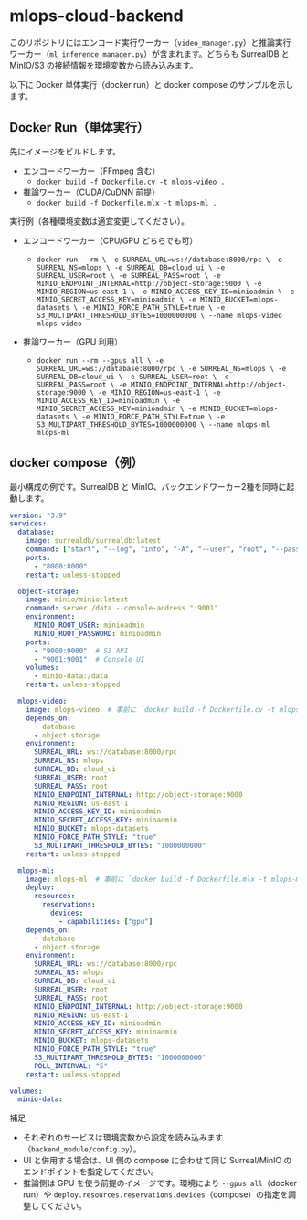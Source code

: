 # mlops-cloud-backend

このリポジトリにはエンコード実行ワーカー（`video_manager.py`）と推論実行ワーカー（`ml_inference_manager.py`）が含まれます。どちらも SurrealDB と MinIO/S3 の接続情報を環境変数から読み込みます。

以下に Docker 単体実行（docker run）と docker compose のサンプルを示します。

## Docker Run（単体実行）

先にイメージをビルドします。

- エンコードワーカー（FFmpeg 含む）
  - `docker build -f Dockerfile.cv -t mlops-video .`
- 推論ワーカー（CUDA/CuDNN 前提）
  - `docker build -f Dockerfile.mlx -t mlops-ml .`

実行例（各種環境変数は適宜変更してください）。

- エンコードワーカー（CPU/GPU どちらでも可）
  - `docker run --rm \
      -e SURREAL_URL=ws://database:8000/rpc \
      -e SURREAL_NS=mlops \
      -e SURREAL_DB=cloud_ui \
      -e SURREAL_USER=root \
      -e SURREAL_PASS=root \
      -e MINIO_ENDPOINT_INTERNAL=http://object-storage:9000 \
      -e MINIO_REGION=us-east-1 \
      -e MINIO_ACCESS_KEY_ID=minioadmin \
      -e MINIO_SECRET_ACCESS_KEY=minioadmin \
      -e MINIO_BUCKET=mlops-datasets \
      -e MINIO_FORCE_PATH_STYLE=true \
      -e S3_MULTIPART_THRESHOLD_BYTES=1000000000 \
      --name mlops-video mlops-video`

- 推論ワーカー（GPU 利用）
  - `docker run --rm --gpus all \
      -e SURREAL_URL=ws://database:8000/rpc \
      -e SURREAL_NS=mlops \
      -e SURREAL_DB=cloud_ui \
      -e SURREAL_USER=root \
      -e SURREAL_PASS=root \
      -e MINIO_ENDPOINT_INTERNAL=http://object-storage:9000 \
      -e MINIO_REGION=us-east-1 \
      -e MINIO_ACCESS_KEY_ID=minioadmin \
      -e MINIO_SECRET_ACCESS_KEY=minioadmin \
      -e MINIO_BUCKET=mlops-datasets \
      -e MINIO_FORCE_PATH_STYLE=true \
      -e S3_MULTIPART_THRESHOLD_BYTES=1000000000 \
      --name mlops-ml mlops-ml`

## docker compose（例）

最小構成の例です。SurrealDB と MinIO、バックエンドワーカー2種を同時に起動します。

```yaml
version: "3.9"
services:
  database:
    image: surrealdb/surrealdb:latest
    command: ["start", "--log", "info", "-A", "--user", "root", "--pass", "root", "memory"]
    ports:
      - "8000:8000"
    restart: unless-stopped

  object-storage:
    image: minio/minio:latest
    command: server /data --console-address ":9001"
    environment:
      MINIO_ROOT_USER: minioadmin
      MINIO_ROOT_PASSWORD: minioadmin
    ports:
      - "9000:9000"  # S3 API
      - "9001:9001"  # Console UI
    volumes:
      - minio-data:/data
    restart: unless-stopped

  mlops-video:
    image: mlops-video  # 事前に `docker build -f Dockerfile.cv -t mlops-video .`
    depends_on:
      - database
      - object-storage
    environment:
      SURREAL_URL: ws://database:8000/rpc
      SURREAL_NS: mlops
      SURREAL_DB: cloud_ui
      SURREAL_USER: root
      SURREAL_PASS: root
      MINIO_ENDPOINT_INTERNAL: http://object-storage:9000
      MINIO_REGION: us-east-1
      MINIO_ACCESS_KEY_ID: minioadmin
      MINIO_SECRET_ACCESS_KEY: minioadmin
      MINIO_BUCKET: mlops-datasets
      MINIO_FORCE_PATH_STYLE: "true"
      S3_MULTIPART_THRESHOLD_BYTES: "1000000000"
    restart: unless-stopped

  mlops-ml:
    image: mlops-ml  # 事前に `docker build -f Dockerfile.mlx -t mlops-ml .`
    deploy:
      resources:
        reservations:
          devices:
            - capabilities: ["gpu"]
    depends_on:
      - database
      - object-storage
    environment:
      SURREAL_URL: ws://database:8000/rpc
      SURREAL_NS: mlops
      SURREAL_DB: cloud_ui
      SURREAL_USER: root
      SURREAL_PASS: root
      MINIO_ENDPOINT_INTERNAL: http://object-storage:9000
      MINIO_REGION: us-east-1
      MINIO_ACCESS_KEY_ID: minioadmin
      MINIO_SECRET_ACCESS_KEY: minioadmin
      MINIO_BUCKET: mlops-datasets
      MINIO_FORCE_PATH_STYLE: "true"
      S3_MULTIPART_THRESHOLD_BYTES: "1000000000"
      POLL_INTERVAL: "5"
    restart: unless-stopped

volumes:
  minio-data:
```

補足
- それぞれのサービスは環境変数から設定を読み込みます（`backend_module/config.py`）。
- UI と併用する場合は、UI 側の compose に合わせて同じ Surreal/MinIO のエンドポイントを指定してください。
- 推論側は GPU を使う前提のイメージです。環境により `--gpus all`（docker run）や `deploy.resources.reservations.devices`（compose）の指定を調整してください。
